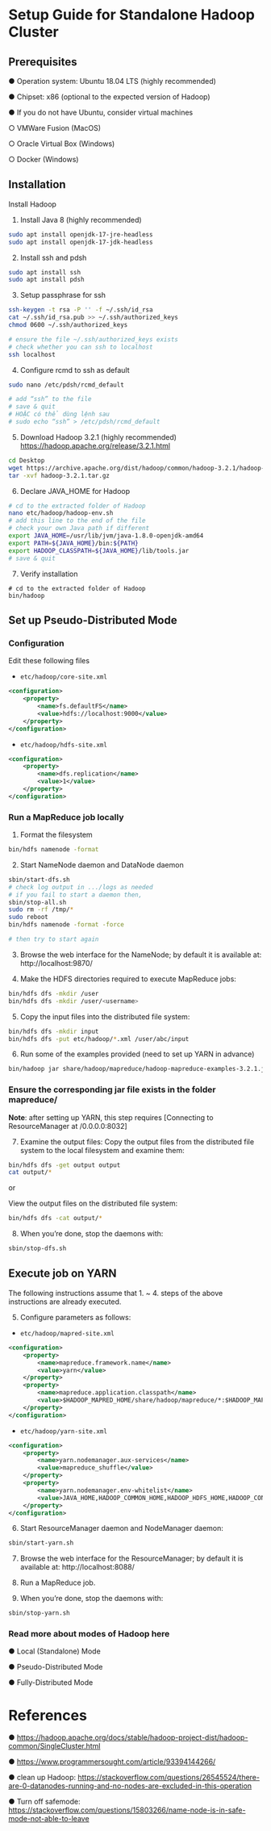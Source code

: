 # Setup Guide for Standalone Hadoop Cluster

## Prerequisites

● Operation system: Ubuntu 18.04 LTS (highly recommended)

● Chipset: x86 (optional to the expected version of Hadoop)

● If you do not have Ubuntu, consider virtual machines

○ VMWare Fusion (MacOS)

○ Oracle Virtual Box (Windows)

○ Docker (Windows)

## Installation

Install Hadoop

1. Install Java 8 (highly recommended)

```bash
sudo apt install openjdk-17-jre-headless
sudo apt install openjdk-17-jdk-headless
```
2. Install ssh and pdsh
```bash
sudo apt install ssh
sudo apt install pdsh
```
3. Setup passphrase for ssh

```bash
ssh-keygen -t rsa -P '' -f ~/.ssh/id_rsa
cat ~/.ssh/id_rsa.pub >> ~/.ssh/authorized_keys
chmod 0600 ~/.ssh/authorized_keys

# ensure the file ~/.ssh/authorized_keys exists
# check whether you can ssh to localhost
ssh localhost
```
4. Configure rcmd to ssh as default
```bash
sudo nano /etc/pdsh/rcmd_default

# add “ssh” to the file
# save & quit
# HOẶC có thể dùng lệnh sau
# sudo echo “ssh” > /etc/pdsh/rcmd_default
```
5. Download Hadoop 3.2.1 (highly recommended) 
https://hadoop.apache.org/release/3.2.1.html

```bash
cd Desktop
wget https://archive.apache.org/dist/hadoop/common/hadoop-3.2.1/hadoop-3.2.1.tar.gz
tar -xvf hadoop-3.2.1.tar.gz
```
6. Declare JAVA_HOME for Hadoop
```bash
# cd to the extracted folder of Hadoop
nano etc/hadoop/hadoop-env.sh
# add this line to the end of the file
# check your own Java path if different
export JAVA_HOME=/usr/lib/jvm/java-1.8.0-openjdk-amd64
export PATH=${JAVA_HOME}/bin:${PATH}
export HADOOP_CLASSPATH=${JAVA_HOME}/lib/tools.jar
# save & quit
```
7. Verify installation
```
# cd to the extracted folder of Hadoop
bin/hadoop
```


## Set up Pseudo-Distributed Mode

### Configuration

Edit these following files

- `etc/hadoop/core-site.xml`
```xml
<configuration>
    <property>
        <name>fs.defaultFS</name>
        <value>hdfs://localhost:9000</value>
    </property>
</configuration>
```
- `etc/hadoop/hdfs-site.xml`
```xml
<configuration>
    <property>
        <name>dfs.replication</name>
        <value>1</value>
    </property>
</configuration>
```

### Run a MapReduce job locally

1. Format the filesystem
```bash
bin/hdfs namenode -format
```


2. Start NameNode daemon and DataNode daemon
```bash
sbin/start-dfs.sh
# check log output in .../logs as needed
# if you fail to start a daemon then,
sbin/stop-all.sh
sudo rm -rf /tmp/*
sudo reboot
bin/hdfs namenode -format -force

# then try to start again
```




3. Browse the web interface for the NameNode; by default it is available at: http://localhost:9870/

4. Make the HDFS directories required to execute MapReduce jobs:
```bash
bin/hdfs dfs -mkdir /user
bin/hdfs dfs -mkdir /user/<username>
```


5. Copy the input files into the distributed file system:
```bash
bin/hdfs dfs -mkdir input
bin/hdfs dfs -put etc/hadoop/*.xml /user/abc/input
```


6. Run some of the examples provided (need to set up YARN in advance)
```bash
bin/hadoop jar share/hadoop/mapreduce/hadoop-mapreduce-examples-3.2.1.jar grep input output 'dfs[a-z.]+'
```


### Ensure the corresponding jar file exists in the folder mapreduce/

**Note**: after setting up YARN, this step requires [Connecting to ResourceManager at /0.0.0.0:8032]

7. Examine the output files: Copy the output files from the distributed file system to the local filesystem and examine them:
```bash
bin/hdfs dfs -get output output
cat output/*
```


or

View the output files on the distributed file system:
```bash
bin/hdfs dfs -cat output/*
```


8. When you’re done, stop the daemons with:
```bash
sbin/stop-dfs.sh
```


## Execute job on YARN

The following instructions assume that 1. ~ 4. steps of the above instructions are already executed.

5. Configure parameters as follows:

- `etc/hadoop/mapred-site.xml`
```xml
<configuration>
    <property>
        <name>mapreduce.framework.name</name>
        <value>yarn</value>
    </property>
    <property>
        <name>mapreduce.application.classpath</name>
        <value>$HADOOP_MAPRED_HOME/share/hadoop/mapreduce/*:$HADOOP_MAPRED_HOME/share/hadoop/mapreduce/lib/*</value>
    </property>
</configuration>
```


- `etc/hadoop/yarn-site.xml`
```xml
<configuration>
    <property>
        <name>yarn.nodemanager.aux-services</name>
        <value>mapreduce_shuffle</value>
    </property>
    <property>
        <name>yarn.nodemanager.env-whitelist</name>
        <value>JAVA_HOME,HADOOP_COMMON_HOME,HADOOP_HDFS_HOME,HADOOP_CONF_DIR,CLASSPATH_PREPEND_DISTCACHE,HADOOP_YARN_HOME,HADOOP_MAPRED_HOME</value>
    </property>
</configuration>
```
6. Start ResourceManager daemon and NodeManager daemon:
```bash
sbin/start-yarn.sh
```

7. Browse the web interface for the ResourceManager; by default it is available at: http://localhost:8088/

8. Run a MapReduce job.

9. When you’re done, stop the daemons with:
```bash
sbin/stop-yarn.sh
```


### Read more about modes of Hadoop here

● Local (Standalone) Mode

● Pseudo-Distributed Mode

● Fully-Distributed Mode

# References 
● https://hadoop.apache.org/docs/stable/hadoop-project-dist/hadoop-common/SingleCluster.html 

● https://www.programmersought.com/article/93394144266/ 

● clean up Hadoop: https://stackoverflow.com/questions/26545524/there-are-0-datanodes-running-and-no-nodes-are-excluded-in-this-operation 

● Turn off safemode: https://stackoverflow.com/questions/15803266/name-node-is-in-safe-mode-not-able-to-leave